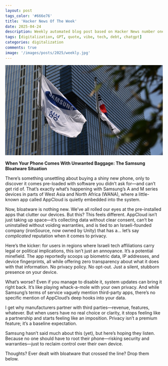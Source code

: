 ```yaml
---
layout: post
tags_color: '#666e76'
title: 'Hacker News Of The Week'
date: 2025-04-24
description: Weekly automated blog post based on Hacker News number one topic
tags: [digitalization, GPT, quote, vibe, tech, debt, chatgpt]
categories: digitalization
comments: true
image: '/images/posts/2025/weekly.jpg'
---
```

![](/images/posts/2025/weekly.jpg)

**When Your Phone Comes With Unwanted Baggage: The Samsung Bloatware Situation**  

There’s something unsettling about buying a shiny new phone, only to discover it comes pre-loaded with software you didn’t ask for—and can’t get rid of. That’s exactly what’s happening with Samsung’s A and M series devices in parts of West Asia and North Africa (WANA), where a little-known app called AppCloud is quietly embedded into the system.  

Now, bloatware is nothing new. We’ve all rolled our eyes at the pre-installed apps that clutter our devices. But this? This feels different. AppCloud isn’t just taking up space—it’s collecting data without clear consent, can’t be uninstalled without voiding warranties, and is tied to an Israeli-founded company (ironSource, now owned by Unity) that has a… let’s say *complicated* reputation when it comes to privacy.  

Here’s the kicker: for users in regions where Israeli tech affiliations carry legal or political implications, this isn’t just an annoyance. It’s a potential minefield. The app reportedly scoops up biometric data, IP addresses, and device fingerprints, all while offering zero transparency about what it does with that information. No privacy policy. No opt-out. Just a silent, stubborn presence on your device.  

What’s worse? Even if you manage to disable it, system updates can bring it right back. It’s like playing whack-a-mole with your own privacy. And while Samsung’s terms of service vaguely mention third-party apps, there’s no specific mention of AppCloud’s deep hooks into your data.  

I get why manufacturers partner with third parties—revenue, features, whatever. But when users have no real choice or clarity, it stops feeling like a partnership and starts feeling like an imposition. Privacy isn’t a premium feature; it’s a baseline expectation.  

Samsung hasn’t said much about this (yet), but here’s hoping they listen. Because no one should have to root their phone—risking security and warranties—just to reclaim control over their own device.  

Thoughts? Ever dealt with bloatware that crossed the line? Drop them below.